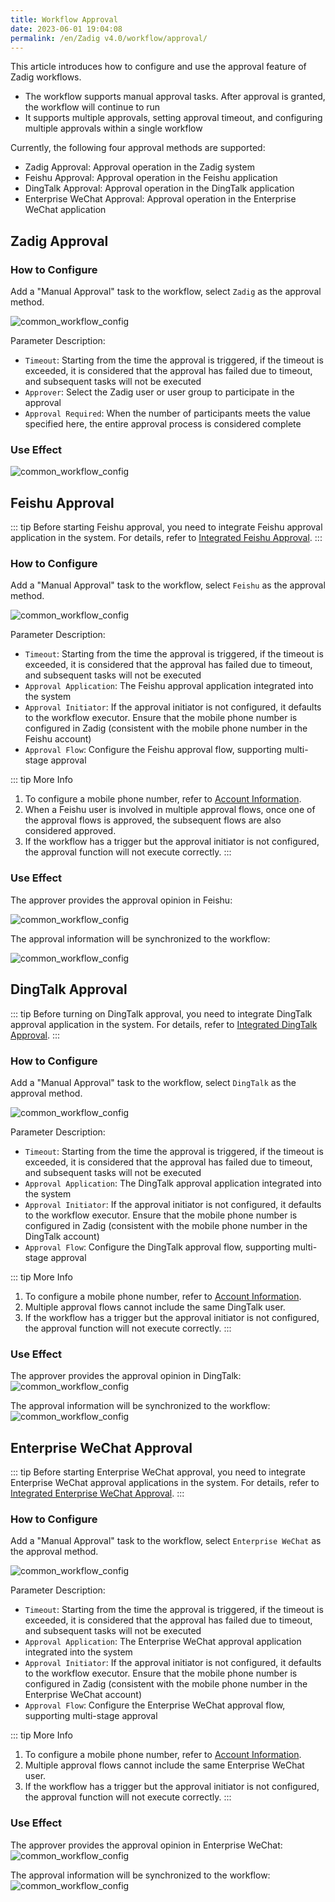 ```yaml
---
title: Workflow Approval
date: 2023-06-01 19:04:08
permalink: /en/Zadig v4.0/workflow/approval/
---
```


This article introduces how to configure and use the approval feature of Zadig workflows.
- The workflow supports manual approval tasks. After approval is granted, the workflow will continue to run
- It supports multiple approvals, setting approval timeout, and configuring multiple approvals within a single workflow

Currently, the following four approval methods are supported:
- Zadig Approval: Approval operation in the Zadig system
- Feishu Approval: Approval operation in the Feishu application
- DingTalk Approval: Approval operation in the DingTalk application
- Enterprise WeChat Approval: Approval operation in the Enterprise WeChat application

## Zadig Approval

### How to Configure

Add a "Manual Approval" task to the workflow, select `Zadig` as the approval method.

![common_workflow_config](../../../../_images/approval_job_config.png)

Parameter Description:
- `Timeout`: Starting from the time the approval is triggered, if the timeout is exceeded, it is considered that the approval has failed due to timeout, and subsequent tasks will not be executed
- `Approver`: Select the Zadig user or user group to participate in the approval
- `Approval Required`: When the number of participants meets the value specified here, the entire approval process is considered complete

### Use Effect

![common_workflow_config](../../../../_images/zadig_approval_result_310.png)

## Feishu Approval

::: tip
Before starting Feishu approval, you need to integrate Feishu approval application in the system. For details, refer to [Integrated Feishu Approval](/en/Zadig%20v4.0/settings/approval/#feishu).
:::

### How to Configure

Add a "Manual Approval" task to the workflow, select `Feishu` as the approval method.

![common_workflow_config](../../../../_images/config_lark_approval_1_320.png)

Parameter Description:
- `Timeout`: Starting from the time the approval is triggered, if the timeout is exceeded, it is considered that the approval has failed due to timeout, and subsequent tasks will not be executed
- `Approval Application`: The Feishu approval application integrated into the system
- `Approval Initiator`: If the approval initiator is not configured, it defaults to the workflow executor. Ensure that the mobile phone number is configured in Zadig (consistent with the mobile phone number in the Feishu account)
- `Approval Flow`: Configure the Feishu approval flow, supporting multi-stage approval

::: tip More Info

1. To configure a mobile phone number, refer to [Account Information](/en/Zadig%20v4.0/preferences/#account-settings).
2. When a Feishu user is involved in multiple approval flows, once one of the approval flows is approved, the subsequent flows are also considered approved.
3. If the workflow has a trigger but the approval initiator is not configured, the approval function will not execute correctly.
:::

### Use Effect

The approver provides the approval opinion in Feishu:

![common_workflow_config](../../../../_images/lark_approval_effect_310.png)

The approval information will be synchronized to the workflow:

![common_workflow_config](../../../../_images/lark_approval_effect_1_310.png)

## DingTalk Approval

::: tip
Before turning on DingTalk approval, you need to integrate DingTalk approval application in the system. For details, refer to [Integrated DingTalk Approval](/en/Zadig%20v4.0/settings/approval/#dingtalk).
:::

### How to Configure

Add a "Manual Approval" task to the workflow, select `DingTalk` as the approval method.

![common_workflow_config](../../../../_images/workflow_dingtalk_approval_config_320.png)

Parameter Description:
- `Timeout`: Starting from the time the approval is triggered, if the timeout is exceeded, it is considered that the approval has failed due to timeout, and subsequent tasks will not be executed
- `Approval Application`: The DingTalk approval application integrated into the system
- `Approval Initiator`: If the approval initiator is not configured, it defaults to the workflow executor. Ensure that the mobile phone number is configured in Zadig (consistent with the mobile phone number in the DingTalk account)
- `Approval Flow`: Configure the DingTalk approval flow, supporting multi-stage approval

::: tip More Info

1. To configure a mobile phone number, refer to [Account Information](/en/Zadig%20v4.0/preferences/#account-settings).
2. Multiple approval flows cannot include the same DingTalk user.
3. If the workflow has a trigger but the approval initiator is not configured, the approval function will not execute correctly.
:::

### Use Effect

The approver provides the approval opinion in DingTalk:
![common_workflow_config](../../../../_images/dingtalk_approval_effect.png)

The approval information will be synchronized to the workflow:
![common_workflow_config](../../../../_images/dingtalk_approval_effect_1_310.png)


## Enterprise WeChat Approval

::: tip
Before starting Enterprise WeChat approval, you need to integrate Enterprise WeChat approval applications in the system. For details, refer to [Integrated Enterprise WeChat Approval](/en/Zadig%20v4.0/settings/approval/#enterprise-wechat).
:::

### How to Configure

Add a "Manual Approval" task to the workflow, select `Enterprise WeChat` as the approval method.

![common_workflow_config](../../../../_images/workflow_qw_approval_config_320.png)

Parameter Description:
- `Timeout`: Starting from the time the approval is triggered, if the timeout is exceeded, it is considered that the approval has failed due to timeout, and subsequent tasks will not be executed
- `Approval Application`: The Enterprise WeChat approval application integrated into the system
- `Approval Initiator`: If the approval initiator is not configured, it defaults to the workflow executor. Ensure that the mobile phone number is configured in Zadig (consistent with the mobile phone number in the Enterprise WeChat account)
- `Approval Flow`: Configure the Enterprise WeChat approval flow, supporting multi-stage approval

::: tip More Info

1. To configure a mobile phone number, refer to [Account Information](/en/Zadig%20v4.0/preferences/#account-settings).
2. Multiple approval flows cannot include the same Enterprise WeChat user.
3. If the workflow has a trigger but the approval initiator is not configured, the approval function will not execute correctly.
:::

### Use Effect

The approver provides the approval opinion in Enterprise WeChat:
![common_workflow_config](../../../../_images/qw_approval_effect.png)

The approval information will be synchronized to the workflow:
![common_workflow_config](../../../../_images/qw_approval_effect_1_310.png)